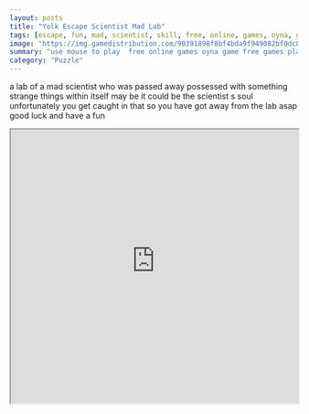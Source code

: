 ```yaml
---
layout: posts
title: "Yolk Escape Scientist Mad Lab"
tags: [escape, fun, mad, scientist, skill, free, online, games, oyna, game, free, games, play, play, games]
image: "https://img.gamedistribution.com/90391898f8bf4bda9f949082bf0dc0c8.jpg"
summary: "use mouse to play  free online games oyna game free games play play games"
category: "Puzzle"
---
```


a lab of a mad scientist who was passed away possessed with something strange things within itself may be it could be the scientist s soul unfortunately you get caught in that so you have got away from the lab asap good luck and have a fun

<iframe width="100%" height="480px;" src="https://flash.gamedistribution.com?game=90391898f8bf4bda9f949082bf0dc0c8"></iframe>
